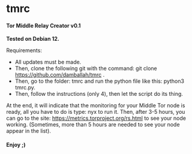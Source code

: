 # tmrc
#### Tor Middle Relay Creator v0.1

**Tested on Debian 12.**

Requirements:

- All updates must be made. 
- Then, clone the following git with the command: git clone https://github.com/damballah/tmrc . 
- Then, go to the folder: tmrc and run the python file like this: python3 tmrc.py.
- Then, follow the instructions (only 4), then let the script do its thing. 

At the end, it will indicate that the monitoring for your Middle Tor node is ready, 
all you have to do is type: nyx to run it. Then, after 3-5 hours, you can go to the 
site: https://metrics.torproject.org/rs.html to see your node working. 
(Sometimes, more than 5 hours are needed to see your node appear in the list).

#### Enjoy ;)
